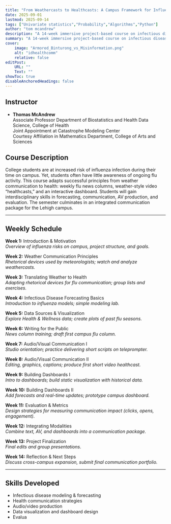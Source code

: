 ```yaml
---
title: "From Weathercasts to Healthcasts: A Campus Framework for Influenza Communication"
date: 2025-09-01
lastmod: 2025-09-14
tags: ["Univariate statistics","Probability","Algorithms","Python"]
author: "tom mcandrew"
description: "A 14-week immersive project-based course on infectious disease forecasting, health communication, and building campus-specific influenza communication products."
summary: "A 14-week immersive project-based course on infectious disease forecasting, health communication, and building campus-specific influenza communication products."
cover:
    image: "Armored_Binturong_vs_Misinformation.png"
    alt: "idhealthcomm"
    relative: false
editPost:
    URL: ""
    Text: ""
showToc: true
disableAnchoredHeadings: false
---
```



## Instructor 
- **Thomas McAndrew**  
  Associate Professor
  Department of Biostatistics and Health Data Science, College of Health  
  Joint Appointment at Catastrophe Modeling Center  
  Courtesy Affiliation in Mathematics Department, College of Arts and Sciences  

## Course Description
College students are at increased risk of influenza infection during their time on campus. Yet, students often have little awareness of ongoing flu activity. This course adapts successful principles from weather communication to health: weekly flu news columns, weather-style video “healthcasts,” and an interactive dashboard. Students will gain interdisciplinary skills in forecasting, communication, AV production, and evaluation. The semester culminates in an integrated communication package for the Lehigh campus.

---

## Weekly Schedule

**Week 1:** Introduction & Motivation  
*Overview of influenza risks on campus, project structure, and goals.*

**Week 2:** Weather Communication Principles  
*Rhetorical devices used by meteorologists; watch and analyze weathercasts.*

**Week 3:** Translating Weather to Health  
*Adapting rhetorical devices for flu communication; group lists and exercises.*

**Week 4:** Infectious Disease Forecasting Basics  
*Introduction to influenza models; simple modeling lab.*

**Week 5:** Data Sources & Visualization  
*Explore Health & Wellness data; create plots of past flu seasons.*

**Week 6:** Writing for the Public  
*News column training; draft first campus flu column.*

**Week 7:** Audio/Visual Communication I  
*Studio orientation; practice delivering short scripts on teleprompter.*

**Week 8:** Audio/Visual Communication II  
*Editing, graphics, captions; produce first short video healthcast.*

**Week 9:** Building Dashboards I  
*Intro to dashboards; build static visualization with historical data.*

**Week 10:** Building Dashboards II  
*Add forecasts and real-time updates; prototype campus dashboard.*

**Week 11:** Evaluation & Metrics  
*Design strategies for measuring communication impact (clicks, opens, engagement).*

**Week 12:** Integrating Modalities  
*Combine text, AV, and dashboards into a communication package.*

**Week 13:** Project Finalization  
*Final edits and group presentations.*

**Week 14:** Reflection & Next Steps  
*Discuss cross-campus expansion, submit final communication portfolio.*

---

## Skills Developed
- Infectious disease modeling & forecasting  
- Health communication strategies  
- Audio/video production  
- Data visualization and dashboard design  
- Evalua
